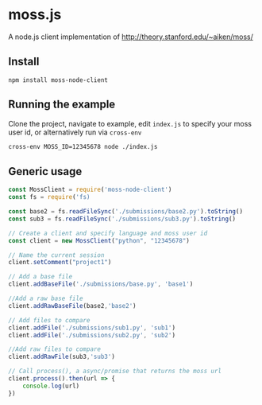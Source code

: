 # moss.js

A node.js client implementation of http://theory.stanford.edu/~aiken/moss/

## Install

```
npm install moss-node-client
```

## Running the example

Clone the project, navigate to example, edit `index.js` to specify your moss user id, or alternatively run via `cross-env` 

``` bash
cross-env MOSS_ID=12345678 node ./index.js
```

## Generic usage

``` javascript
const MossClient = require('moss-node-client')
const fs = require('fs)

const base2 = fs.readFileSync('./submissions/base2.py').toString()
const sub3 = fs.readFileSync('./submissions/sub3.py').toString()

// Create a client and specify language and moss user id
const client = new MossClient("python", "12345678")

// Name the current session
client.setComment("project1")

// Add a base file
client.addBaseFile('./submissions/base.py', 'base1')

//Add a raw base file
client.addRawBaseFile(base2,'base2')

// Add files to compare
client.addFile('./submissions/sub1.py', 'sub1')
client.addFile('./submissions/sub2.py', 'sub2')

//Add raw files to compare
client.addRawFile(sub3,'sub3')

// Call process(), a async/promise that returns the moss url
client.process().then(url => {
    console.log(url)
})
```